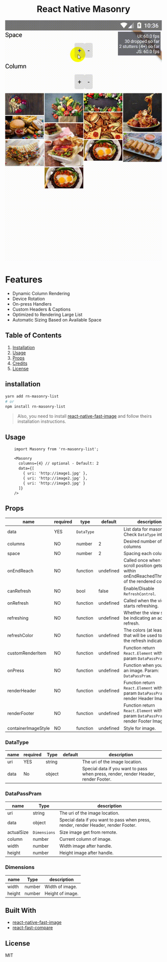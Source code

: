 <div align="center">
<h1>React Native Masonry</h1>
<img src="./demo/demo.gif">
</div>

# Features
- Dynamic Column Rendering
- Device Rotation
- On-press Handlers
- Custom Headers & Captions
- Optimized to Rendering Large List
- Automatic Sizing Based on Available Space

## Table of Contents

1. [Installation](#installation)
2. [Usage](#usage)
3. [Props](#props)
4. [Credits](#built-with)
5. [License](#license)

## installation
```sh
yarn add rn-masonry-list
# or
npm install rn-masonry-list
```

> Also, you need to install [react-native-fast-image](https://github.com/DylanVann/react-native-fast-image) and follow theirs installation instructions.

## Usage

```tsx
    import Masonry from 'rn-masonry-list';
```

```tsx
    <Masonry
      columns={4} // optional - Default: 2
      data={[
        { uri: 'http://image1.jpg' },
        { uri: 'http://image2.jpg' },
        { uri: 'http://image3.jpg' }
      ]}
    />
```

## Props

|       name            | required |     type     |        default        |            description                                                                                        |
| --------------------- | -------- | -------------|---------------------- | --------------------------------------------------------------------------------------------------------------|
|   data                |  YES     |   `DataType` |                       | List data for masonry. Check `DataType` interface                                                             |
|   columns             |  NO      |   number     |            2          | Desired number of columns                                                                                     |
|   space               |  NO      |   number     |            2          | Spacing each column                                                                                           |
|   onEndReach          |  NO      |   function   |        undefined      | Called once when the scroll position gets within onEndReachedThreshold of the rendered content.               |
|   canRefresh          |  NO      |   bool       |        false          | Enable/Disable `RefreshControl`.                                                                              |
|   onRefresh           |  NO      |   function   |        undefined      | Called when the view starts refreshing.                                                                       |
|   refreshing          |  NO      |   function   |        undefined      | Whether the view should be indicating an active refresh.                                                      |
|   refreshColor        |  NO      |   function   |        undefined      | The colors (at least one) that will be used to draw the refresh indicator.                                    |
|   customRenderItem    |  NO      |   function   |        undefined      | Function return `React.Element` with param `DataPassPram`.                                                    |
|   onPress             |  NO      |   function   |        undefined      | Function when you press an image. Param:   `DataPassPram`.                                                    |
|   renderHeader        |  NO      |   function   |        undefined      | Function return `React.Element` with param `DataPassPram` to render Header Image.                             |
|   renderFooter        |  NO      |   function   |        undefined      | Function return `React.Element` with param `DataPassPram` to render Footer Image.                             |
|   containerImageStyle |  NO      |   function   |        undefined      | Style for image.                                                 |

### DataType
|       name         | required |     Type     |        default        |            description                                                                                        |
| ------------------ | -------- | ------------ | --------------------- | ------------------------------------------------------------------------------------------------------------- |
|   uri              |  YES     |   string     |                       | The uri of the image location.                                                                                |
|   data             |  No      |   object     |                       | Special data if you want to pass when press, render, render Header, render Footer.                           |

### DataPassPram
|       name         |    Type     |            description                                                                                        |
| ------------------ | ----------- | --------------------------------------------------------------------------------------------------------------|
|   uri              |  string     | The uri of the image location.                                                                                |
|   data             |  object     | Special data if you want to pass when press, render, render Header, render Footer.                            |
|   actualSize       | `Dimensions`| Size image get from remote.                                                                                   |
|   column           |  number     | Current column of image.                                                                                      |
|   width            |  number     | Width image after handle.                                                                                     |
|   height           |  number     | Height image after handle.                                                                                    |

### Dimensions
|       name         |    Type     |            description                                                                                        |
| ------------------ | ----------- | --------------------------------------------------------------------------------------------------------------|
|   width            |  number     | Width of image.                                                                                               |
|   height           |  number     | Height of image.                                                                                              |

## Built With

- [react-native-fast-image](https://github.com/DylanVann/react-native-fast-image)
- [react-fast-compare](https://github.com/FormidableLabs/react-fast-compare)


## License

MIT